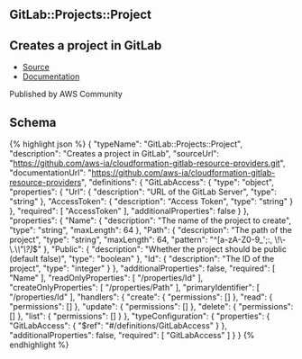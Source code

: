 
## GitLab::Projects::Project

## Creates a project in GitLab

- [Source](https:&#x2F;&#x2F;github.com&#x2F;aws-ia&#x2F;cloudformation-gitlab-resource-providers.git) 
- [Documentation]()

Published by AWS Community

## Schema
{% highlight json %}
{
    "typeName": "GitLab::Projects::Project",
    "description": "Creates a project in GitLab",
    "sourceUrl": "https://github.com/aws-ia/cloudformation-gitlab-resource-providers.git",
    "documentationUrl": "https://github.com/aws-ia/cloudformation-gitlab-resource-providers",
    "definitions": {
        "GitLabAccess": {
            "type": "object",
            "properties": {
                "Url": {
                    "description": "URL of the GitLab Server",
                    "type": "string"
                },
                "AccessToken": {
                    "description": "Access Token",
                    "type": "string"
                }
            },
            "required": [
                "AccessToken"
            ],
            "additionalProperties": false
        }
    },
    "properties": {
        "Name": {
            "description": "The name of the project to create",
            "type": "string",
            "maxLength": 64
        },
        "Path": {
            "description": "The path of the project",
            "type": "string",
            "maxLength": 64,
            "pattern": "^[a-zA-Z0-9_';:, \\!\\-\\.\\*\\\"\\?]*$"
        },
        "Public": {
            "description": "Whether the project should be public (default false)",
            "type": "boolean"
        },
        "Id": {
            "description": "The ID of the project",
            "type": "integer"
        }
    },
    "additionalProperties": false,
    "required": [
        "Name"
    ],
    "readOnlyProperties": [
        "/properties/Id"
    ],
    "createOnlyProperties": [
        "/properties/Path"
    ],
    "primaryIdentifier": [
        "/properties/Id"
    ],
    "handlers": {
        "create": {
            "permissions": []
        },
        "read": {
            "permissions": []
        },
        "update": {
            "permissions": []
        },
        "delete": {
            "permissions": []
        },
        "list": {
            "permissions": []
        }
    },
    "typeConfiguration": {
        "properties": {
            "GitLabAccess": {
                "$ref": "#/definitions/GitLabAccess"
            }
        },
        "additionalProperties": false,
        "required": [
            "GitLabAccess"
        ]
    }
}
{% endhighlight %}
